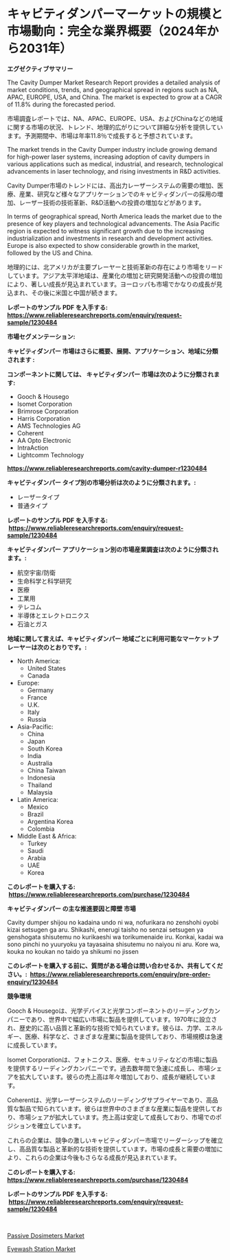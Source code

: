 <p><h1>キャビティダンパーマーケットの規模と市場動向：完全な業界概要（2024年から2031年）</h1></p><p><strong>エグゼクティブサマリー</strong></p>
<p><p>The Cavity Dumper Market Research Report provides a detailed analysis of market conditions, trends, and geographical spread in regions such as NA, APAC, EUROPE, USA, and China. The market is expected to grow at a CAGR of 11.8% during the forecasted period.</p><p>市場調査レポートでは、NA、APAC、EUROPE、USA、およびChinaなどの地域に関する市場の状況、トレンド、地理的広がりについて詳細な分析を提供しています。予測期間中、市場は年率11.8％で成長すると予想されています。</p><p>The market trends in the Cavity Dumper industry include growing demand for high-power laser systems, increasing adoption of cavity dumpers in various applications such as medical, industrial, and research, technological advancements in laser technology, and rising investments in R&D activities.</p><p>Cavity Dumper市場のトレンドには、高出力レーザーシステムの需要の増加、医療、産業、研究など様々なアプリケーションでのキャビティダンパーの採用の増加、レーザー技術の技術革新、R&D活動への投資の増加などがあります。</p><p>In terms of geographical spread, North America leads the market due to the presence of key players and technological advancements. The Asia Pacific region is expected to witness significant growth due to the increasing industrialization and investments in research and development activities. Europe is also expected to show considerable growth in the market, followed by the US and China.</p><p>地理的には、北アメリカが主要プレーヤーと技術革新の存在により市場をリードしています。アジア太平洋地域は、産業化の増加と研究開発活動への投資の増加により、著しい成長が見込まれています。ヨーロッパも市場でかなりの成長が見込まれ、その後に米国と中国が続きます。</p></p>
<p><strong>レポートのサンプル PDF を入手する: <a href="https://www.reliableresearchreports.com/enquiry/request-sample/1230484">https://www.reliableresearchreports.com/enquiry/request-sample/1230484</a></strong></p>
<p><strong>市場セグメンテーション:</strong></p>
<p><strong> キャビティダンパー 市場はさらに概要、展開、アプリケーション、地域に分類されます :</strong></p>
<p><strong>コンポーネントに関しては、 キャビティダンパー 市場は次のように分類されます: &nbsp;</strong></p>
<p><ul><li>Gooch & Housego</li><li>Isomet Corporation</li><li>Brimrose Corporation</li><li>Harris Corporation</li><li>AMS Technologies AG</li><li>Coherent</li><li>AA Opto Electronic</li><li>IntraAction</li><li>Lightcomm Technology</li></ul></p>
<p><strong><a href="https://www.reliableresearchreports.com/cavity-dumper-r1230484">https://www.reliableresearchreports.com/cavity-dumper-r1230484</a></strong></p>
<p><strong> キャビティダンパー タイプ別の市場分析は次のように分類されます。:</strong></p>
<p><ul><li>レーザータイプ</li><li>普通タイプ</li></ul></p>
<p><strong>レポートのサンプル PDF を入手する: &nbsp;<a href="https://www.reliableresearchreports.com/enquiry/request-sample/1230484">https://www.reliableresearchreports.com/enquiry/request-sample/1230484</a></strong></p>
<p><strong> キャビティダンパー アプリケーション別の市場産業調査は次のように分類されます。:</strong></p>
<p><ul><li>航空宇宙/防衛</li><li>生命科学と科学研究</li><li>医療</li><li>工業用</li><li>テレコム</li><li>半導体とエレクトロニクス</li><li>石油とガス</li></ul></p>
<p><strong>地域に関して言えば、キャビティダンパー 地域ごとに利用可能なマーケットプレーヤーは次のとおりです。:</strong></p>
<p><ul>
    <li>
        North America:
        <ul>
            <li>United States</li>
            <li>Canada</li>
        </ul>
    </li>
    <li>
        Europe:
        <ul>
            <li>Germany</li>
            <li>France</li>
            <li>U.K.</li>
            <li>Italy</li>
            <li>Russia</li>
        </ul>
    </li>
    <li>
        Asia-Pacific:
        <ul>
            <li>China</li>
            <li>Japan</li>
            <li>South Korea</li>
            <li>India</li>
            <li>Australia</li>
            <li>China Taiwan</li>
            <li>Indonesia</li>
            <li>Thailand</li>
            <li>Malaysia</li>
        </ul>
    </li>
    <li>
        Latin America:
        <ul>
            <li>Mexico</li>
            <li>Brazil</li>
            <li>Argentina Korea</li>
            <li>Colombia</li>
        </ul>
    </li>
    <li>
        Middle East & Africa:
        <ul>
            <li>Turkey</li>
            <li>Saudi</li>
            <li>Arabia</li>
            <li>UAE</li>
            <li>Korea</li>
        </ul>
    </li>
    </ul></p>
<p><strong>このレポートを購入する: &nbsp;<a href="https://www.reliableresearchreports.com/purchase/1230484">https://www.reliableresearchreports.com/purchase/1230484</a></strong></p>
<p><strong>キャビティダンパー の主な推進要因と障壁 市場</strong></p>
<p><p>Cavity dumper shijou no kadaina undo ni wa, nofurikara no zenshohi oyobi kizai setsugen ga aru. Shikashi, enerugi taisho no senzai setsugen ya genshogata shisutemu no kurikaeshi wa torikumenaide iru. Konkai, kadai wa sono pinchi no yuuryoku ya tayasaina shisutemu no naiyou ni aru. Kore wa, kouka no koukan no taido ya shikumi no jissen</p></p>
<p><strong>このレポートを購入する前に、質問がある場合は問い合わせるか、共有してください。:&nbsp; <a href="https://www.reliableresearchreports.com/enquiry/pre-order-enquiry/1230484">https://www.reliableresearchreports.com/enquiry/pre-order-enquiry/1230484</a></strong></p>
<p><strong>競争環境</strong></p>
<p><p>Gooch & Housegoは、光学デバイスと光学コンポーネントのリーディングカンパニーであり、世界中で幅広い市場に製品を提供しています。1970年に設立され、歴史的に高い品質と革新的な技術で知られています。彼らは、力学、エネルギー、医療、科学など、さまざまな産業に製品を提供しており、市場規模は急速に成長しています。</p><p>Isomet Corporationは、フォトニクス、医療、セキュリティなどの市場に製品を提供するリーディングカンパニーです。過去数年間で急速に成長し、市場シェアを拡大しています。彼らの売上高は年々増加しており、成長が継続しています。</p><p>Coherentは、光学レーザーシステムのリーディングサプライヤーであり、高品質な製品で知られています。彼らは世界中のさまざまな産業に製品を提供しており、市場シェアが拡大しています。売上高は安定して成長しており、市場でのポジションを確立しています。</p><p>これらの企業は、競争の激しいキャビティダンパー市場でリーダーシップを確立し、高品質な製品と革新的な技術を提供しています。市場の成長と需要の増加により、これらの企業は今後もさらなる成長が見込まれています。</p></p>
<p><strong>このレポートを購入する: &nbsp; <a href="https://www.reliableresearchreports.com/purchase/1230484">https://www.reliableresearchreports.com/purchase/1230484</a></strong></p>
<p><strong>レポートのサンプル PDF を入手する: &nbsp;<a href="https://www.reliableresearchreports.com/enquiry/request-sample/1230484">https://www.reliableresearchreports.com/enquiry/request-sample/1230484</a></strong><strong></strong></p>
<p>&nbsp;</p>
<p><p><a href="https://invited-way-688.notion.site/Passive-Dosimeters-Market-Size-Market-Outlook-and-Market-Forecast-2024-to-2031-e1404f5ae6294b0484b156714758b44a">Passive Dosimeters Market</a></p><p><a href="https://mire-aunt-385.notion.site/Eyewash-Station-Market-Furnishes-Information-on-Market-Share-Market-Trends-and-Market-Growth-511c9eb07e39442dbe2ec558eb8716e5">Eyewash Station Market</a></p></p>